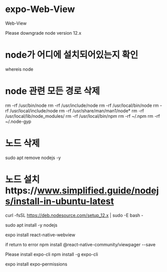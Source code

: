 # expo-Web-View
Web-View

Please downgrade node version 12.x

# node가 어디에 설치되어있는지 확인
whereis node

# node 관련 모든 경로 삭제
rm -rf /usr/bin/node
rm -rf /usr/include/node
rm -rf /usr/local/bin/node
rm -rf /usr/local/include/node
rm -rf /usr/share/man/man1/node*
rm -rf /usr/local/lib/node_modules/
rm -rf /usr/local/bin/npm
rm -rf ~/.npm
rm -rf ~/.node-gyp

# 노드 삭제
sudo apt remove nodejs -y

# 노드 설치https://www.simplified.guide/nodejs/install-in-ubuntu-latest
curl -fsSL https://deb.nodesource.com/setup_12.x | sudo -E bash -


sudo apt install -y nodejs


expo install react-native-webview

if return to error
npm install @react-native-community/viewpager --save

Please install expo-cli
npm install -g expo-cli


expo install expo-permissions
